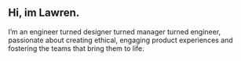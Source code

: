 ## Hi, im Lawren.

I’m an engineer turned designer turned manager turned engineer, passionate about creating ethical, engaging product experiences and fostering the teams that bring them to life.
